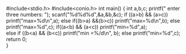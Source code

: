 #include<stdio.h>
#include<conio.h>
int main()
{
  int a,b,c;
  printf(" enter three numbers: "); 
  scanf("%d%d%d",&a,&b,&c);
  if ((a>b) && (a>c)) 
  printf("max=%d\n",a);
  else if((b>a) &&(b>c)) 
  printf("max=%d\n",b);
  else
  printf("max=%d",c);
  if((a<b) && (a<c))
  printf("min=%d",a);  
  else if ((b<a) && (b<c))
  printf("min =%/d\n", b);
  else
printf("min=%d",c);
return 0;  
}
